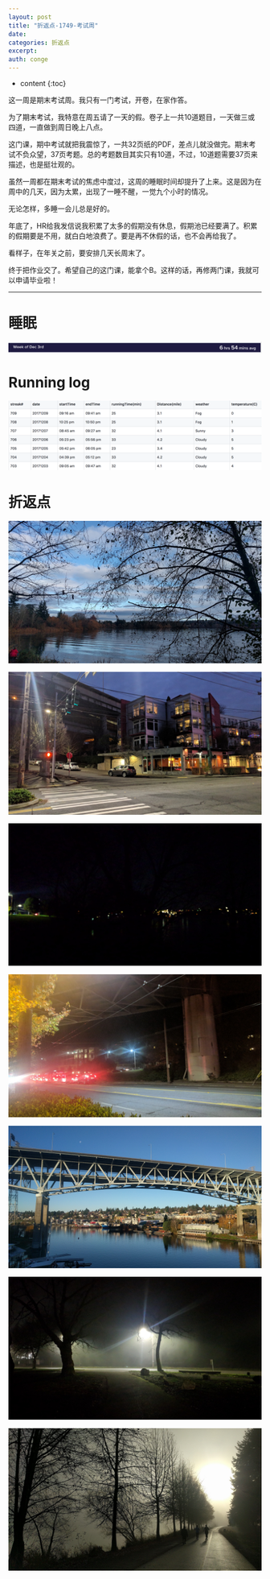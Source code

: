 ```yaml
---
layout: post
title: "折返点-1749-考试周"
date:
categories: 折返点
excerpt:
auth: conge
---
```

* content
{:toc}

这一周是期末考试周。我只有一门考试，开卷，在家作答。

为了期末考试，我特意在周五请了一天的假。卷子上一共10道题目，一天做三或四道，一直做到周日晚上八点。

这门课，期中考试就把我震惊了，一共32页纸的PDF，差点儿就没做完。期末考试不负众望，37页考题。总的考题数目其实只有10道，不过，10道题需要37页来描述，也是挺壮观的。

虽然一周都在期末考试的焦虑中度过，这周的睡眠时间却提升了上来。这是因为在周中的几天，因为太累，出现了一睡不醒，一觉九个小时的情况。

无论怎样，多睡一会儿总是好的。

年底了，HR给我发信说我积累了太多的假期没有休息，假期池已经要满了。积累的假期要是不用，就白白地浪费了。要是再不休假的话，也不会再给我了。

看样子，在年关之前，要安排几天长周末了。

终于把作业交了。希望自己的这门课，能拿个B。这样的话，再修两门课，我就可以申请毕业啦！

----

# 睡眠
![](/assets/images/折返点/118382-1802cbf6ffcf34cf.png)

# Running log
![Running log week 49, 2017](/assets/images/折返点/118382-023f0ecf04904c7c.png)

# 折返点
![20171203.jpg](/assets/images/折返点/118382-4a6e1eb8316cb136.jpg)

![20171204.jpg](/assets/images/折返点/118382-1441497080fb9930.jpg)

![20171205.jpg](/assets/images/折返点/118382-ae1c34ba616517a1.jpg)

![20171206.jpg](/assets/images/折返点/118382-74bef2b82f7070e7.jpg)

![20171207.jpg](/assets/images/折返点/118382-3b5b1f13e23b90f3.jpg)

![20171208.jpg](/assets/images/折返点/118382-bafecccb82b039f9.jpg)

![20171209.jpg](/assets/images/折返点/118382-008ec7d3c5d7986d.jpg)
